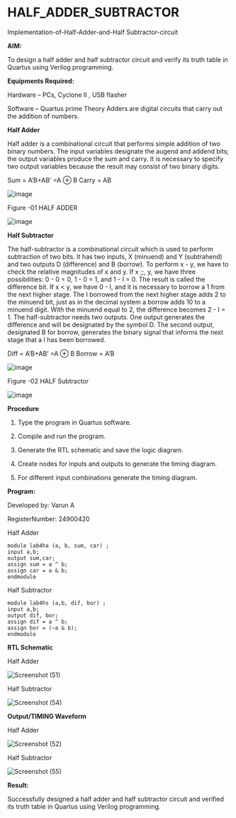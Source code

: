 # HALF_ADDER_SUBTRACTOR

Implementation-of-Half-Adder-and-Half Subtractor-circuit

**AIM:**

To design a half adder and half subtractor circuit and verify its truth table in Quartus using Verilog programming.

**Equipments Required:**

Hardware – PCs, Cyclone II , USB flasher 

Software – Quartus prime Theory Adders are digital circuits that carry out the addition of numbers.

**Half Adder**

Half adder is a combinational circuit that performs simple addition of two binary numbers. The input variables designate the augend and addend bits; the output variables produce the sum and carry. It is necessary to specify two output variables because the result may consist of two binary digits.

Sum = A’B+AB’ =A ⊕ B Carry = AB

![image](https://github.com/naavaneetha/HALF_ADDER_SUBTRACTOR/assets/154305477/bd4a0b2c-cdbc-4184-ab08-81578f121e1f)

Figure -01 HALF ADDER

![image](https://github.com/user-attachments/assets/a7b3ef8d-0f2e-4c92-bb06-eca8d6e7bdff)


**Half Subtractor**

The half-subtractor is a combinational circuit which is used to perform subtraction of two bits. It has two inputs, X (minuend) and Y (subtrahend) and two outputs D (difference) and B (borrow). To perform x - y, we have to check the relative magnitudes of x and y. If x ;;, y, we have three possibilities: 0 - 0 = 0, 1 - 0 = 1, and 1 - I = 0. The result is called the difference bit. If x < y, we have 0 - I, and it is necessary to borrow a 1 from the next higher stage. The I borrowed from the next higher stage adds 2 to the minuend bit, just as in the decimal system a borrow adds 10 to a minuend digit. With the minuend equal to 2, the difference becomes 2 - I = 1. The half-subtractor needs two outputs. One output generates the difference and will be designated by the symbol D. The second output, designated B for borrow, generates the binary signal that informs the next stage that a I has been borrowed. 

Diff = A’B+AB’ =A ⊕ B
Borrow = A’B

 ![image](https://github.com/naavaneetha/HALF_ADDER_SUBTRACTOR/assets/154305477/d76b099c-513f-4e7c-843a-e2fd028a531a)

Figure -02 HALF Subtractor

![image](https://github.com/user-attachments/assets/0f22a5ac-e69a-4422-820a-14ae6b660d50)

**Procedure**

1.	Type the program in Quartus software.

2.	Compile and run the program.

3.	Generate the RTL schematic and save the logic diagram.

4.	Create nodes for inputs and outputs to generate the timing diagram.

5.	For different input combinations generate the timing diagram.


**Program:**

Developed by: Varun A

RegisterNumber: 24900420

Half Adder

```
module lab4ha (a, b, sum, car) ;
input a,b;
output sum,car;
assign sum = a ^ b;
assign car = a & b;
endmodule
```

Half Subtractor

```
module lab4hs (a,b, dif, bor) ;
input a,b;
output dif, bor;
assign dif = a ^ b;
assign bor = (~a & b);
endmodule
```

**RTL Schematic**

Half Adder

![Screenshot (51)](https://github.com/user-attachments/assets/5d676eb9-ede1-4d2f-916e-91f582672aa9)

Half Subtractor

![Screenshot (54)](https://github.com/user-attachments/assets/c2ca7320-c408-4e96-860d-fa7de109af5c)


**Output/TIMING Waveform**

Half Adder

![Screenshot (52)](https://github.com/user-attachments/assets/61e4890e-89ef-4370-bef1-396a528d56da)

Half Subtractor


![Screenshot (55)](https://github.com/user-attachments/assets/f46b717b-7485-4b63-8085-e78d4a9c1dd4)


**Result:**

Successfully designed a half adder and half subtractor circuit and verified its truth table in Quartus using Verilog programming.
